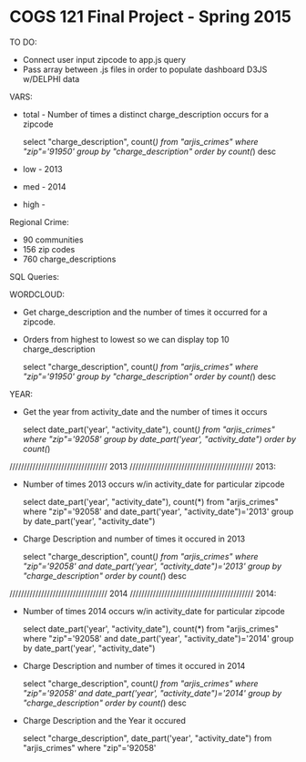 COGS 121 Final Project - Spring 2015
===========

TO DO:
- Connect user input zipcode to app.js query
- Pass array between .js files in order to populate dashboard D3JS w/DELPHI data


VARS:
- total - Number of times a distinct charge_description occurs for a zipcode

	select  "charge_description", count(*)
	from "arjis_crimes"
	where "zip"='91950'
	group by "charge_description"
	order by count(*) desc

	
- low - 2013
- med - 2014
- high -


Regional Crime:
- 90 communities
- 156 zip codes
- 760 charge_descriptions



SQL Queries:

WORDCLOUD:
- Get charge_description and the number of times it occurred for a zipcode. 
- Orders from highest to lowest so we can display top 10 charge_description

	select  "charge_description", count(*)
	from "arjis_crimes"
	where "zip"='91950'
	group by "charge_description"
	order by count(*) desc
	
YEAR:
- Get the year from activity_date and the number of times it occurs

	select date_part('year', "activity_date"), count(*)
	from "arjis_crimes" 
	where "zip"='92058'
	group by date_part('year', "activity_date")
	order by count(*)
	

////////////////////////////////// 2013 ///////////////////////////////////////////
2013:
- Number of times 2013 occurs w/in activity_date for particular zipcode

	select date_part('year', "activity_date"), count(*)
	from "arjis_crimes" 
	where "zip"='92058' and date_part('year', "activity_date")='2013'
	group by date_part('year', "activity_date")
	
	
- Charge Description and number of times it occured in 2013

	select  "charge_description", count(*)
	from "arjis_crimes"
	where "zip"='92058' and date_part('year', "activity_date")='2013'
	group by "charge_description"
	order by count(*) desc
	

////////////////////////////////// 2014 ///////////////////////////////////////////
2014:
- Number of times 2014 occurs w/in activity_date for particular zipcode

	select date_part('year', "activity_date"), count(*)
	from "arjis_crimes" 
	where "zip"='92058' and date_part('year', "activity_date")='2014'
	group by date_part('year', "activity_date")


- Charge Description and number of times it occured in 2014

	select  "charge_description", count(*)
	from "arjis_crimes"
	where "zip"='92058' and date_part('year', "activity_date")='2014'
	group by "charge_description"
	order by count(*) desc








- Charge Description and the Year it occured

	select "charge_description", date_part('year', "activity_date")
	from "arjis_crimes" 
	where "zip"='92058'
	


